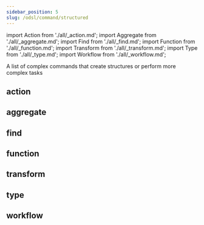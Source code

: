 ```yaml
---
sidebar_position: 5
slug: /odsl/command/structured
---
```

import Action from './all/_action.md';
import Aggregate from './all/_aggregate.md';
import Find from './all/_find.md';
import Function from './all/_function.md';
import Transform from './all/_transform.md';
import Type from './all/_type.md';
import Workflow from './all/_workflow.md';

A list of complex commands that create structures or perform more complex tasks

## action
<Action />

## aggregate
<Aggregate />

## find
<Find />

## function
<Function />

## transform
<Transform />

## type
<Type />

## workflow
<Workflow />